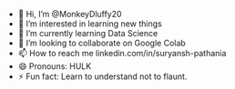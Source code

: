 - 👋 Hi, I’m @MonkeyDluffy20
- 👀 I’m interested in learning new things
- 🌱 I’m currently learning Data Science
- 💞️ I’m looking to collaborate on Google Colab
- 📫 How to reach me linkedin.com/in/suryansh-pathania
- 😄 Pronouns: HULK
- ⚡ Fun fact: Learn to understand not to flaunt.


